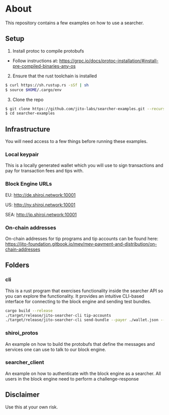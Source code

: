 # About
This repository contains a few examples on how to use a searcher.

## Setup
1. Install protoc to compile protobufs
- Follow instructions at: https://grpc.io/docs/protoc-installation/#install-pre-compiled-binaries-any-os
2. Ensure that the rust toolchain is installed
```bash
$ curl https://sh.rustup.rs -sSf | sh
$ source $HOME/.cargo/env
```
3. Clone the repo
```bash
$ git clone https://github.com/jito-labs/searcher-examples.git --recurse-submodules
$ cd searcher-examples
```

## Infrastructure
You will need access to a few things before running these examples.

### Local keypair
This is a locally generated wallet which you will use to sign transactions and pay for transaction fees and tips with.

### Block Engine URLs
EU:
http://de.shiroi.network:10001

US:
http://ny.shiroi.network:10001

SEA:
http://jp.shiroi.network:10001 

### On-chain addresses
On-chain addresses for tip programs and tip accounts can be found here: https://jito-foundation.gitbook.io/mev/mev-payment-and-distribution/on-chain-addresses

## Folders

### cli
This is a rust program that exercises functionality inside the searcher API so you can explore the functionality. It provides an intuitive CLI-based interface for connecting to the block engine and sending test bundles.
```bash
cargo build --release
./target/release/jito-searcher-cli tip-accounts
./target/release/jito-searcher-cli send-bundle --payer ./wallet.json --message "test" --num-txs 1 --tip-account=96gYZGLnJYVFmbjzopPSU6QiEV5fGqZNyN9nmNhvrZU5 --lamports 1000
```

### shiroi_protos
An example on how to build the protobufs that define the messages and services one can use to talk to our block engine.

### searcher_client
An example on how to authenticate with the block engine as a searcher. All users in the block engine need to perform a challenge-response 

## Disclaimer
Use this at your own risk.
